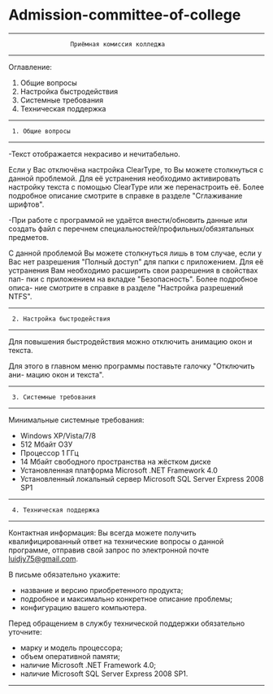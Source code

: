 # Admission-committee-of-college

*****************************************************************


                     Приёмная комиссия колледжа
           
        	 
*****************************************************************

Оглавление:
1. Общие вопросы
2. Настройка быстродействия
3. Системные требования
4. Техническая поддержка

*****************************************************************

     1. Общие вопросы

*****************************************************************

-Текст отображается некрасиво и нечитабельно.

   Если у Вас отключёна настройка ClearType, то Вы можете столкнуться с
   данной проблемой. Для её устранения необходимо активировать настройку
   текста с помощью ClearType или же перенастроить её. Более подробное
   описание смотрите в справке в разделе "Сглаживание шрифтов".

-При работе с программой не удаётся внести/обновить данные или создать
 файл с перечнем специальностей/профильных/обязятальных предметов.

   С данной проблемой Вы можете столкнуться лишь в том случае, если у
   Вас нет разрешения "Полный доступ" для папки с приложением. Для её
   устранения Вам необходимо расширить свои разрешения в свойствах пап-
   пки с приложением на вкладке "Безопасность". Более подробное описа-
   ние смотрите в справке в разделе "Настройка разрешений NTFS".


*****************************************************************

     2. Настройка быстродействия

*****************************************************************

Для повышения быстродействия можно отключить анимацию окон и текста.

Для этого в главном меню программы поставьте галочку "Отключить ани-
мацию окон и текста".


*****************************************************************

     3. Системные требования

*****************************************************************

Минимальные системные требования:
* Windows XP/Vista/7/8
* 512 Мбайт ОЗУ
* Процессор 1 ГГц
* 14 Мбайт свободного пространства на жёстком диске
* Установленная платформа Microsoft .NET Framework 4.0
* Установленный локальный сервер Microsoft SQL Server Express 2008 SP1


*****************************************************************

     4. Техническая поддержка

*****************************************************************

Контактная информация:
Вы всегда можете получить квалифицированный ответ на технические вопросы 
о данной программе, отправив свой запрос по электронной почте luidjy75@gmail.com.

В письме обязательно укажите:

* название и версию приобретенного продукта;
* подробное и максимально конкретное описание проблемы;
* конфигурацию вашего компьютера. 

Перед обращением в службу технической поддержки обязательно уточните: 
* марку и модель процессора; 
* объем оперативной памяти; 
* наличие Microsoft .NET Framework 4.0;
* наличие Microsoft SQL Server Express 2008 SP1.


*****************************************************************
